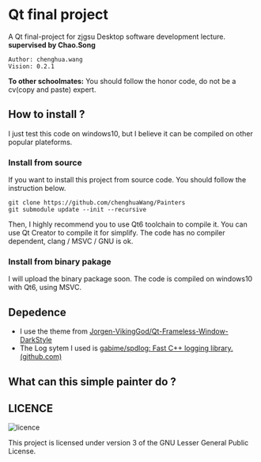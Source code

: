 # Qt final project

A Qt final-project for zjgsu Desktop software development lecture.  **supervised by Chao.Song**

```
Author: chenghua.wang
Vision:	0.2.1
```

**To other schoolmates:**
    You should follow the honor code, do not be a cv(copy and paste) expert.



## How to install ?

I just test this code on windows10, but I believe it can be compiled on other popular plateforms.

### Install from source

If you want to install this project from source code. You should follow the instruction below.

```
git clone https://github.com/chenghuaWang/Painters
git submodule update --init --recursive
```

Then, I highly recommend you to use Qt6 toolchain to compile it. You can use Qt Creator to compile it for simplify. The code has no compiler dependent, clang / MSVC / GNU is ok.

### Install from binary pakage

I will upload the binary package soon. The code is compiled on windows10 with Qt6, using MSVC. 

## Depedence

* I use the theme from [Jorgen-VikingGod/Qt-Frameless-Window-DarkStyle](https://github.com/Jorgen-VikingGod/Qt-Frameless-Window-DarkStyle)
* The Log sytem I used is [gabime/spdlog: Fast C++ logging library. (github.com)](https://github.com/gabime/spdlog)

##  What can this simple painter do ?



## LICENCE

![licence](https://www.gnu.org/graphics/lgplv3-with-text-154x68.png)

This project is licensed under version 3 of the GNU Lesser General Public License.
